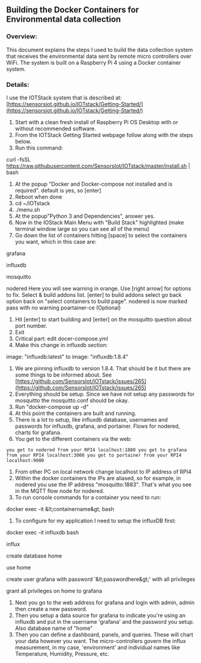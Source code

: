 ## Building the Docker Containers for Environmental data collection

### Overview:

This document explains the steps I used to build the data collection system that receives the environmental data sent by remote micro controllers over WiFi. The system is built on a Raspberry Pi 4 using a Docker container system.

### Details:

I use the IOTStack system that is described at: [https://sensorsiot.github.io/IOTstack/Getting-Started/](https://sensorsiot.github.io/IOTstack/Getting-Started/)

1. Start with a clean fresh install of Raspberry Pi OS Desktop with or without recommended software.
2. From the IOTStack Getting Started webpage follow along with the steps below.
3. Run this command:

curl -fsSL https://raw.githubusercontent.com/SensorsIot/IOTstack/master/install.sh | bash

1. At the popup &quot;Docker and Docker-compose not installed and is required&quot;. default is yes, so [enter]
2. Reboot when done
3. cd ~/IOTstack
4. ./menu.sh
5. At the popup&quot;Python 3 and Dependencies&quot;, answer yes.
6. Now in the IOStack Main Menu with &quot;Build Stack&quot; highlighted (make terminal window large so you can see all of the menu)
7. Go down the list of containers hitting [space] to select the containers you want, which in this case are:

grafana

influxdb

mosquitto

nodered Here you will see warning in orange. Use [right arrow] for options to fix. Select &amp; build addons list. [enter] to build addons select go back option back on &quot;select containers to build page&quot;. nodered is now marked pass with no warning poartainer-ce (Optional)

1. Hit [enter] to start building and [enter] on the mosquitto question about port number.
2. Exit
3. Critical part: edit docer-compose.yml
4. Make this change in influxdb section:

image: &quot;influxdb:latest&quot; to image: &quot;influxdb:1.8.4&quot;

1. We are pinning influxdb to version 1.8.4. That should be it but there are some things to be informed about. See [https://github.com/SensorsIot/IOTstack/issues/265](https://github.com/SensorsIot/IOTstack/issues/265)
2. Everything should be setup. Since we have not setup any passwords for mosquitto the mosquitto.conf should be okay.
3. Run &quot;docker-compose up -d&quot;
4. At this point the containers are built and running.
5. There is a lot to setup, like influxdb database, usernames and passwords for influxdb, grafana, and portainer. Flows for nodered, charts for grafana.
6. You get to the different containers via the web:

```
you get to nodered from your RPI4 localhost:1880 you get to grafana from your RPI4 localhost:3000 you get to portainer from your RPI4 localhost:9000
```

1. From other PC on local network change localhost to IP address of RPI4
2. Within the docker containers the IPs are aliased, so for example, in nodered you use the IP address &quot;mosquitto:1883&quot;. That&#39;s what you see in the MQTT flow node for nodered.
3. To run console commands for a container you need to run:

docker exec -it \&lt;containername\&gt; bash

1. To configure for my application I need to setup the influxDB first:

docker exec -it influxdb bash

influx

create database home

use home

create user grafana with password &#39;\&lt;passwordhere\&gt;&#39; with all privileges

grant all privileges on home to grafana

1. Next you go to the web address for grafana and login with admin, admin then create a new password.
2. Then you setup a data source for grafana to indicate you&#39;re using an influxdb and put in the username &#39;grafana&#39; and the password you setup. Also database name of &quot;home&quot;
3. Then you can define a dashboard, panels, and queries. These will chart your data however you want. The micro-controllers govern the influx measurement, in my case, &#39;environment&#39; and individual names like Temperature, Humidity, Pressure, etc.
